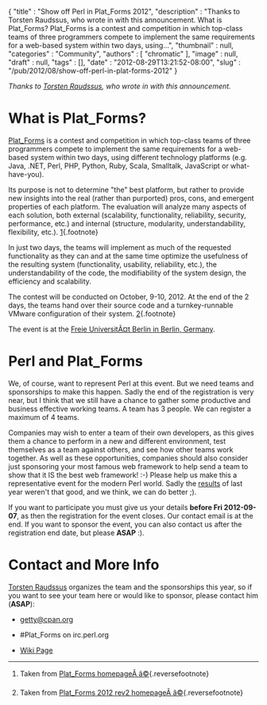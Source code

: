 {
   "title" : "Show off Perl in Plat_Forms 2012",
   "description" : "Thanks to Torsten Raudssus, who wrote in with this announcement. What is Plat_Forms? Plat_Forms is a contest and competition in which top-class teams of three programmers compete to implement the same requirements for a web-based system within two days, using...",
   "thumbnail" : null,
   "categories" : "Community",
   "authors" : [
      "chromatic"
   ],
   "image" : null,
   "draft" : null,
   "tags" : [],
   "date" : "2012-08-29T13:21:52-08:00",
   "slug" : "/pub/2012/08/show-off-perl-in-plat-forms-2012"
}





*Thanks to [Torsten Raudssus](https://raudss.us/), who wrote in with
this announcement.*

What is Plat\_Forms?
====================

[Plat\_Forms](https://www.plat-forms.org/) is a contest and competition
in which top-class teams of three programmers compete to implement the
same requirements for a web-based system within two days, using
different technology platforms (e.g. Java, .NET, Perl, PHP, Python,
Ruby, Scala, Smalltalk, JavaScript or what-have-you).

Its purpose is not to determine "the" best platform, but rather to
provide new insights into the real (rather than purported) pros, cons,
and emergent properties of each platform. The evaluation will analyze
many aspects of each solution, both external (scalability,
functionality, reliability, security, performance, etc.) and internal
(structure, modularity, understandability, flexibility, etc.).
[1](#fn:footnote1){.footnote}

In just two days, the teams will implement as much of the requested
functionality as they can and at the same time optimize the usefulness
of the resulting system (functionality, usability, reliability, etc.),
the understandability of the code, the modifiability of the system
design, the efficiency and scalability.

The contest will be conducted on October, 9-10, 2012. At the end of the
2 days, the teams hand over their source code and a turnkey-runnable
VMware configuration of their system. [2](#fn:footnote2){.footnote}

The event is at the [Freie UniversitÃ¤t Berlin in Berlin,
Germany](https://maps.google.com/maps?q=Freie+Universit%C3%83%C2%A4t+Berlin,+Berlin,+Germany&hl=en&ie=UTF8&ll=52.456009,13.293457&spn=22.652618,17.995605&sll=52.446685,13.285786&sspn=0.005509,0.004393&oq=Freie+Universit%C3%83%C2%A4t+berlin&t=h&hq=Freie+Universit%C3%83%C2%A4t+Berlin,+Berlin,+Germany&z=6).

Perl and Plat\_Forms
====================

We, of course, want to represent Perl at this event. But we need teams
and sponsorships to make this happen. Sadly the end of the registration
is very near, but I think that we still have a chance to gather some
productive and business effective working teams. A team has 3 people. We
can register a maximum of 4 teams.

Companies may wish to enter a team of their own developers, as this
gives them a chance to perform in a new and different environment, test
themselves as a team against others, and see how other teams work
together. As well as these opportunities, companies should also consider
just sponsoring your most famous web framework to help send a team to
show that it IS the best web framework! :-) Please help us make this a
representative event for the modern Perl world. Sadly the
[results](https://www.plat-forms.org/results-2011) of last year weren't
that good, and we think, we can do better ;).

If you want to participate you must give us your details **before Fri
2012-09-07**, as then the registration for the event closes. Our contact
email is at the end. If you want to sponsor the event, you can also
contact us after the registration end date, but please **ASAP** :).

Contact and More Info
=====================

[Torsten Raudssus](https://raudss.us/) organizes the team and the
sponsorships this year, so if you want to see your team here or would
like to sponsor, please contact him (**ASAP**):

-   <getty@cpan.org>

-   \#Plat\_Forms on irc.perl.org

-   [Wiki Page](http://wiki.enlightenedperl.org/platforms2012)

<div class="footnotes">

------------------------------------------------------------------------

1.  Taken from [Plat\_Forms
    homepage](https://www.plat-forms.org/)[Â â©](#fnref:footnote1){.reversefootnote}

2.  Taken from [Plat\_Forms 2012 rev2
    homepage](https://www.plat-forms.org/platforms-2012-rev-2-announcement)[Â â©](#fnref:footnote2){.reversefootnote}

</div>


